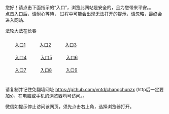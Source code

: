 您好！请点击下面指示的“入口”，浏览此网站是安全的，且为您带来平安。。 <br/>
点击入口后，请耐心等待， 过程中可能会出现无法打开的提示，请忽略，最终会进入网站. </br>

法轮大法在长春<br/>
<div style="padding:10px"><a style="margin:20px" target="_blank" href="https://dl4zzkhyohv95.cloudfront.net/2Qpsp?uaknkfvv" id="ccLink1" rel="nofollow">入口1</a> <a target="_blank" style="margin:20px" href="https://d4p2qshd5lqrd.cloudfront.net/2Qpsp?dxgnckbc" id="ccLink2" rel="nofollow">入口2</a> <a style="margin:20px" target="_blank" href="https://d86cb1myjyjk0.cloudfront.net/2Qpsp?tmyjcu" id="ccLink3" rel="nofollow">入口3</a></div>

<div style="padding:10px" ><a style="margin:20px" target="_blank" href="https://dl4zzkhyohv95.cloudfront.net/2Qpsp?uaknkfvv" id="ccLink4" rel="nofollow">入口4</a> <a style="margin:20px" href="https://d4p2qshd5lqrd.cloudfront.net/2Qpsp?dxgnckbc" target="_blank" id="ccLink5" rel="nofollow">入口5</a> <a style="margin:20px" href="https://d86cb1myjyjk0.cloudfront.net/2Qpsp?tmyjcu" target="_blank" id="ccLink6" rel="nofollow">入口6</a></div>

<div style="padding:10px"><a style="margin:20px" target="_blank" href="https://dl4zzkhyohv95.cloudfront.net/2Qpsp?uaknkfvv" id="ccLink7" rel="nofollow">入口7</a> <a style="margin:20px" href="https://d4p2qshd5lqrd.cloudfront.net/2Qpsp?dxgnckbc" target="_blank" id="ccLink8" rel="nofollow">入口8</a> <a style="margin:20px" target="_blank" href="https://d86cb1myjyjk0.cloudfront.net/2Qpsp?tmyjcu" id="ccLink9" rel="nofollow">入口9</a></div>

<br/>



请复制并记住免翻墙网址 https://github.com/yntd/changchunzx (http后一定要加s)，在电脑或手机的浏览器均可访问。。<br/>

微信如提示停止访问该网页，须先点击右上角，选择浏览器打开。
